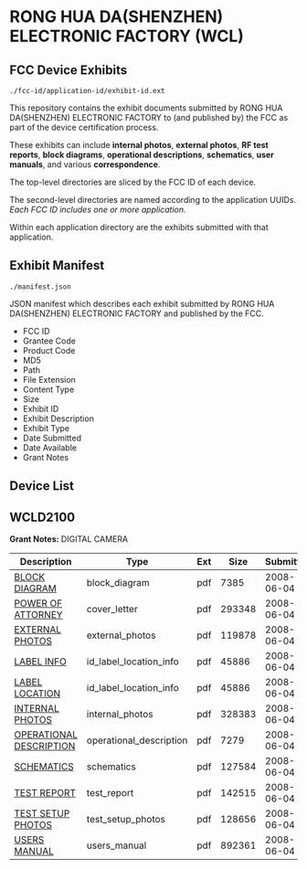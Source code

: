 # RONG HUA DA(SHENZHEN) ELECTRONIC FACTORY (WCL)
## FCC Device Exhibits

```
./fcc-id/application-id/exhibit-id.ext
```

This repository contains the exhibit documents submitted by RONG HUA DA(SHENZHEN) ELECTRONIC FACTORY to (and published by) the FCC as part of the device certification process.

These exhibits can include **internal photos**, **external photos**, **RF test reports**, **block diagrams**, **operational descriptions**, **schematics**, **user manuals**, and various **correspondence**.

The top-level directories are sliced by the FCC ID of each device.

The second-level directories are named according to the application UUIDs. *Each FCC ID includes one or more application.*

Within each application directory are the exhibits submitted with that application. 

## Exhibit Manifest

```
./manifest.json
```

JSON manifest which describes each exhibit submitted by RONG HUA DA(SHENZHEN) ELECTRONIC FACTORY and published by the FCC.

- FCC ID
- Grantee Code
- Product Code
- MD5
- Path
- File Extension
- Content Type
- Size
- Exhibit ID
- Exhibit Description
- Exhibit Type
- Date Submitted
- Date Available
- Grant Notes

## Device List
## WCLD2100
**Grant Notes:** DIGITAL CAMERA

| Description | Type | Ext | Size | Submitted | Available |
| ----------- | ---- | --- | ---- | --------- | --------- |
| [BLOCK DIAGRAM](WCLD2100/359b40960471a684aca8e6801b0ec677/951267.pdf) | block_diagram | pdf | 7385 | 2008-06-04 | 2008-06-04 |
| [POWER OF ATTORNEY](WCLD2100/359b40960471a684aca8e6801b0ec677/951273.pdf) | cover_letter | pdf | 293348 | 2008-06-04 | 2008-06-04 |
| [EXTERNAL PHOTOS](WCLD2100/359b40960471a684aca8e6801b0ec677/951269.pdf) | external_photos | pdf | 119878 | 2008-06-04 | 2008-06-04 |
| [LABEL INFO](WCLD2100/359b40960471a684aca8e6801b0ec677/951271.pdf) | id_label_location_info | pdf | 45886 | 2008-06-04 | 2008-06-04 |
| [LABEL LOCATION](WCLD2100/359b40960471a684aca8e6801b0ec677/951271.pdf) | id_label_location_info | pdf | 45886 | 2008-06-04 | 2008-06-04 |
| [INTERNAL PHOTOS](WCLD2100/359b40960471a684aca8e6801b0ec677/951270.pdf) | internal_photos | pdf | 328383 | 2008-06-04 | 2008-06-04 |
| [OPERATIONAL DESCRIPTION](WCLD2100/359b40960471a684aca8e6801b0ec677/951268.pdf) | operational_description | pdf | 7279 | 2008-06-04 | 2008-06-04 |
| [SCHEMATICS](WCLD2100/359b40960471a684aca8e6801b0ec677/951274.pdf) | schematics | pdf | 127584 | 2008-06-04 | 2008-06-04 |
| [TEST REPORT](WCLD2100/359b40960471a684aca8e6801b0ec677/951276.pdf) | test_report | pdf | 142515 | 2008-06-04 | 2008-06-04 |
| [TEST SETUP PHOTOS](WCLD2100/359b40960471a684aca8e6801b0ec677/951275.pdf) | test_setup_photos | pdf | 128656 | 2008-06-04 | 2008-06-04 |
| [USERS MANUAL](WCLD2100/359b40960471a684aca8e6801b0ec677/951277.pdf) | users_manual | pdf | 892361 | 2008-06-04 | 2008-06-04 |
